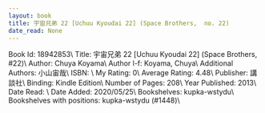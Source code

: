 ```yaml
---
layout: book
title: 宇宙兄弟 22 [Uchuu Kyoudai 22] (Space Brothers,  no. 22)
date_read: None
---
```


Book Id: 18942853\ 
Title: 宇宙兄弟 22 [Uchuu Kyoudai 22] (Space Brothers, #22)\ 
Author: Chuya Koyama\ 
Author l-f: Koyama, Chuya\ 
Additional Authors: 小山宙哉\ 
ISBN: \ 
My Rating: 0\ 
Average Rating: 4.48\ 
Publisher: 講談社\ 
Binding: Kindle Edition\ 
Number of Pages: 208\ 
Year Published: 2013\ 
Date Read: \ 
Date Added: 2020/05/25\ 
Bookshelves: kupka-wstydu\ 
Bookshelves with positions: kupka-wstydu (#1448)\ 

